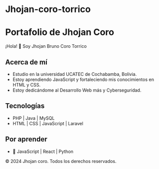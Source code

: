 # Jhojan-coro-torrico

# Portafolio de Jhojan Coro

¡Hola! 👋 Soy Jhojan Bruno Coro Torrico

## Acerca de mí

- Estudio en la universidad UCATEC de Cochabamba, Bolivia.
- Estoy aprendiendo JavaScript y fortaleciendo mis conocimientos en HTML y CSS.
- Estoy dedicándome al Desarrollo Web más y Cyberseguridad.

## Tecnologías

- PHP | Java | MySQL
- HTML | CSS | JavaScript | Laravel

## Por aprender

- 🔧 JavaScript | React | Python

&copy; 2024 Jhojan coro. Todos los derechos reservados.
